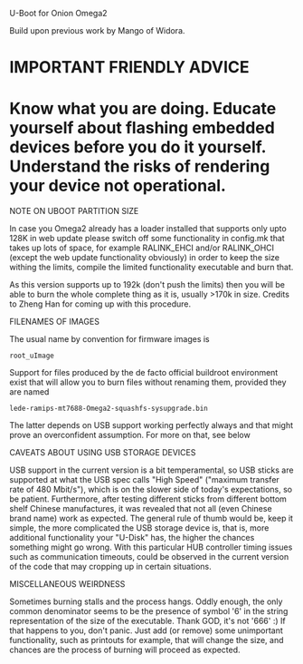 
U-Boot for Onion Omega2

Build upon previous work by Mango of Widora.

IMPORTANT FRIENDLY ADVICE
==================================================================================================
Know what you are doing. 
Educate yourself about flashing embedded devices before you do it yourself. 
Understand the risks of rendering your device not operational.
==================================================================================================


NOTE ON UBOOT PARTITION SIZE

In case you Omega2 already has a loader installed that supports only upto 128K in web update please switch off some functionality in config.mk that takes up lots of space, for example RALINK_EHCI and/or RALINK_OHCI (except the web update functionality obviously) in order to keep the size withing the limits, compile the limited functionality executable and burn that. 

As this version supports up to 192k (don't push the limits) then you will be able to burn the whole complete thing as it is, usually >170k in size. Credits to Zheng Han for coming up with this procedure.


FILENAMES OF IMAGES

The usual name by convention for firmware images is
```
root_uImage 
```

Support for files produced by the de facto official buildroot environment exist that will allow you to burn files without renaming them, provided they are named
```
lede-ramips-mt7688-Omega2-squashfs-sysupgrade.bin
```

The latter depends on USB support working perfectly always and that might prove an overconfident assumption. For more on that, see below


CAVEATS ABOUT USING USB STORAGE DEVICES

USB support in the current version is a bit temperamental, so USB sticks are supported at what the USB spec calls "High Speed" ("maximum transfer rate of 480 Mbit/s"), which is on the slower side of today's expectations, so be patient. Furthermore, after testing different sticks from different bottom shelf Chinese manufactures, it was revealed that not all (even Chinese brand name) work as expected. The general rule of thumb would be, keep it simple, the more complicated the USB storage device is, that is, more additional functionality your "U-Disk" has, the higher the chances something might go wrong. With this particular HUB controller timing issues such as communication timeouts, could be observed in the current version of the code that may cropping up in certain situations.


MISCELLANEOUS WEIRDNESS

Sometimes burning stalls and the process hangs. Oddly enough, the only common denominator seems to be the presence of symbol '6' in the string representation of the size of the executable. Thank GOD, it's not '666' :) If that happens to you, don't panic. Just add (or remove) some unimportant functionality, such as printouts for example, that will change the size, and chances are the process of burning will proceed as expected.  
